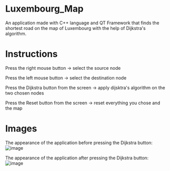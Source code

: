 # Luxembourg_Map
An application made with C++ language and QT Framework that finds the shortest road on the map of Luxembourg with the help of Dijkstra's algorithm.

# Instructions
Press the right mouse button -> select the source node 

Press the left mouse button -> select the destination node 

Press the Dijkstra button from the screen -> apply dijsktra's algorithm on the two chosen nodes

Press the Reset button from the screen -> reset everything you chose and the map

# Images 
The appearance of the application before pressing the Dijkstra button:
![image](https://github.com/RalucaDavid/Luxembourg_Map/assets/117584603/64bd1f98-9a1c-41ca-8140-f54ba0589747)

The appearance of the application after pressing the Dijkstra button:
![image](https://github.com/RalucaDavid/Luxembourg_Map/assets/117584603/988f7e6a-b4c2-4c80-8e11-248baafbdc7a)


